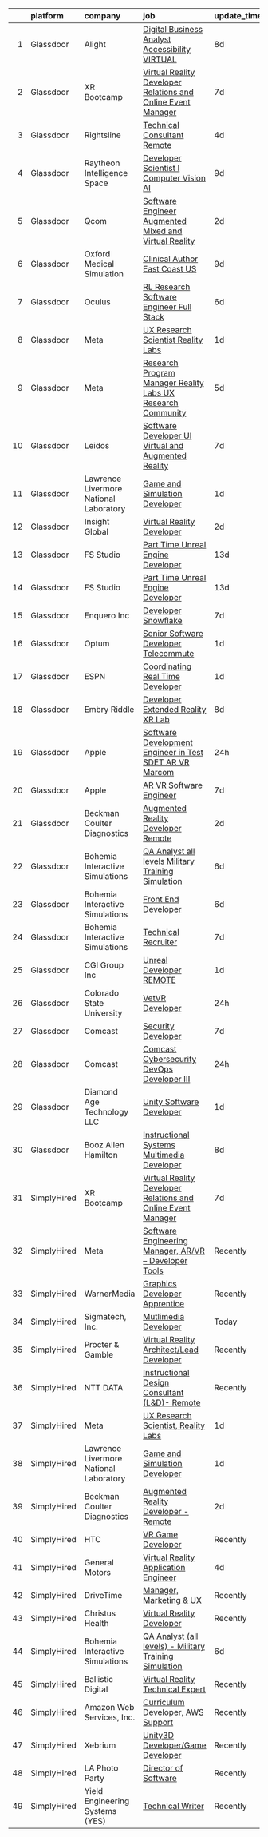 

|    | platform    | company                                | job                                                                                                                                                                                                                                                                                                                                                                                                                                                                                                                                                                                                                                                                                                                                                                                                                                                                                                                                                                                                                                                                                                                                                                                                                                                                                                                                                                                                                                                                                                                                                                                               | update_time   | location             |
|---:|:------------|:---------------------------------------|:--------------------------------------------------------------------------------------------------------------------------------------------------------------------------------------------------------------------------------------------------------------------------------------------------------------------------------------------------------------------------------------------------------------------------------------------------------------------------------------------------------------------------------------------------------------------------------------------------------------------------------------------------------------------------------------------------------------------------------------------------------------------------------------------------------------------------------------------------------------------------------------------------------------------------------------------------------------------------------------------------------------------------------------------------------------------------------------------------------------------------------------------------------------------------------------------------------------------------------------------------------------------------------------------------------------------------------------------------------------------------------------------------------------------------------------------------------------------------------------------------------------------------------------------------------------------------------------------------|:--------------|:---------------------|
|  1 | Glassdoor   | Alight                                 | [Digital Business Analyst   Accessibility   VIRTUAL ](https://www.glassdoor.com/partner/jobListing.htm?pos=127&ao=1136043&s=58&guid=00000182d3d01a5092ab7156a2102aa0&src=GD_JOB_AD&t=SR&vt=w&cs=1_e34874c9&cb=1661411007499&jobListingId=1008074929776&jrtk=3-0-1gb9t06jqk6d2801-1gb9t06kkih79800-4b10c927fff60ba8-)                                                                                                                                                                                                                                                                                                                                                                                                                                                                                                                                                                                                                                                                                                                                                                                                                                                                                                                                                                                                                                                                                                                                                                                                                                                                              | 8d            | Chicago, IL          |
|  2 | Glassdoor   | XR Bootcamp                            | [Virtual Reality Developer Relations and Online Event Manager](https://www.glassdoor.com/partner/jobListing.htm?pos=117&ao=1136043&s=58&guid=00000182d3d01a5092ab7156a2102aa0&src=GD_JOB_AD&t=SR&vt=w&ea=1&cs=1_ff93fb5d&cb=1661411007496&jobListingId=1008076540658&jrtk=3-0-1gb9t06jqk6d2801-1gb9t06kkih79800-40360dfe05569299-)                                                                                                                                                                                                                                                                                                                                                                                                                                                                                                                                                                                                                                                                                                                                                                                                                                                                                                                                                                                                                                                                                                                                                                                                                                                                | 7d            | Remote               |
|  3 | Glassdoor   | Rightsline                             | [Technical Consultant   Remote](https://www.glassdoor.com/partner/jobListing.htm?pos=110&ao=1136043&s=58&guid=00000182d3d01a5092ab7156a2102aa0&src=GD_JOB_AD&t=SR&vt=w&ea=1&cs=1_50b0c92e&cb=1661411007495&jobListingId=1008082533576&jrtk=3-0-1gb9t06jqk6d2801-1gb9t06kkih79800-b28c18853c3c68fb-)                                                                                                                                                                                                                                                                                                                                                                                                                                                                                                                                                                                                                                                                                                                                                                                                                                                                                                                                                                                                                                                                                                                                                                                                                                                                                               | 4d            | Los Angeles, CA      |
|  4 | Glassdoor   | Raytheon Intelligence   Space          | [Developer Scientist I   Computer Vision AI](https://www.glassdoor.com/partner/jobListing.htm?pos=129&ao=1136043&s=58&guid=00000182d3d01a5092ab7156a2102aa0&src=GD_JOB_AD&t=SR&vt=w&cs=1_cd3ab483&cb=1661411007499&jobListingId=1008072877099&jrtk=3-0-1gb9t06jqk6d2801-1gb9t06kkih79800-4cc26cd412725a52-)                                                                                                                                                                                                                                                                                                                                                                                                                                                                                                                                                                                                                                                                                                                                                                                                                                                                                                                                                                                                                                                                                                                                                                                                                                                                                       | 9d            | Cambridge, MA        |
|  5 | Glassdoor   | Qcom                                   | [Software Engineer   Augmented  Mixed and Virtual Reality](https://www.glassdoor.com/partner/jobListing.htm?pos=113&ao=1136043&s=58&guid=00000182d3d01a5092ab7156a2102aa0&src=GD_JOB_AD&t=SR&vt=w&cs=1_1b5a60b5&cb=1661411007495&jobListingId=1008086104832&jrtk=3-0-1gb9t06jqk6d2801-1gb9t06kkih79800-f92fa02f8e93d358-)                                                                                                                                                                                                                                                                                                                                                                                                                                                                                                                                                                                                                                                                                                                                                                                                                                                                                                                                                                                                                                                                                                                                                                                                                                                                         | 2d            | San Diego, CA        |
|  6 | Glassdoor   | Oxford Medical Simulation              | [Clinical Author  East Coast US](https://www.glassdoor.com/partner/jobListing.htm?pos=121&ao=1136043&s=58&guid=00000182d3d01a5092ab7156a2102aa0&src=GD_JOB_AD&t=SR&vt=w&cs=1_bd19625a&cb=1661411007496&jobListingId=1008071896215&jrtk=3-0-1gb9t06jqk6d2801-1gb9t06kkih79800-aefe6404ee752590-)                                                                                                                                                                                                                                                                                                                                                                                                                                                                                                                                                                                                                                                                                                                                                                                                                                                                                                                                                                                                                                                                                                                                                                                                                                                                                                   | 9d            | Boston, MA           |
|  7 | Glassdoor   | Oculus                                 | [RL Research Software Engineer   Full Stack](https://www.glassdoor.com/partner/jobListing.htm?pos=107&ao=1110586&s=58&guid=00000182d3d01a5092ab7156a2102aa0&src=GD_JOB_AD&t=SR&vt=w&cs=1_65503143&cb=1661411007495&jobListingId=1008078786577&cpc=2CAED5C921A5F994&jrtk=3-0-1gb9t06jqk6d2801-1gb9t06kkih79800-39bd0de3be1eda5c--6NYlbfkN0DYl4UJW4r1Vl7FEn6T9F-rD9lpC-0oMJVSiWjK_MGUd8e8cHXcpv6KPyjLHZEfqkVCSz7qx1TovhZCRjwQJx2RXIYbc6JW2AVnDCSsFmoLK9g7FJ4M3a7Zue-wdr_ufKm6lOamsim_oGI6m-ChnWmnkgJV8iiImW-b-0qYy657sPkmBDPowJUpkRtcewgwgosf0Obz9mvvj_Iy2VTTvTHB7pDI0UaX_RXgCkIKK8mKYMdCZk6f_wdGg_orwLY95wlVcmkBEEx7AVUgCSxvpeLt30GtOXrzRIJvHdt8_Wt_sFaK0u62ZJ9YEcv5QZFTMbhAGlEwRmN6INnfdiMMNoxidW0EguYqMqV_dZHhmwInVwgbAphvDi_yx1lnagSd-Ek8sB2od2R9xOUB6Q7fm2yDdfTxYJ8YkRPMk88894zRc4jjX0zjGXZrVDR3NhLmWyqcMXfPNd6jUzllEv5Zo1_yk_bu-tx6Nhveks-P2e399JJXDeOdhaWzzpf6JqpkjOJNiVynug9A8fmf9dkCqdKwLj5GTxsloLn0w7BZVfqLQUvqU3bU8yY9kQAtZNmzGsv9N_q-TD7ssYfjaZidSQUXKJ7SYUtQo88R0-Vma05lipbClTwjWq0Or3i4nSlBVG4VTFjyBCL-0mn9yHSpVXWWzFPJiRt6NMIQOVQLxV_q3GWRKXh9ppdPgbmPn5ocNjuPnOSbGD-_mHKal8_unvzBkL77xK2KtEu-qtPUnDIXw4IUTc7ya7ogJpZt5TfpNsjjkrbjKx6YE5-FSVm2FklN4VnBnw35ie99XykgWWDN-FG77k1n3L2et0JFjBzbqfvDhzY_jbEJTCyw0fkTyinAwlKQyaiDl4F_4oxhasP0axczR6KYflNOt5-SvAVfIv2ZDuVKcPUlXCTlrl3bYUJ6eXlkIWn77g1yjBKpTbSJiUDd2MSp9o77Z8J0DKrKX4OE5Zr1OALwk3VJKfkeFrmoNUAKd0QnJtIftfe_0UxgEjsyrsFZnryWtpJt82PHS53zMUzAUmCMjBnaawBTxNLALa_Eb6ynZL3NEhl9jWO4RA2QKG0BBa9yljhTaGTEYfc%3D)                                                                                                                    | 6d            | Seattle, WA          |
|  8 | Glassdoor   | Meta                                   | [UX Research Scientist  Reality Labs](https://www.glassdoor.com/partner/jobListing.htm?pos=102&ao=1110586&s=58&guid=00000182d3d01a5092ab7156a2102aa0&src=GD_JOB_AD&t=SR&vt=w&cs=1_3dff54cd&cb=1661411007494&jobListingId=1008089729898&cpc=82B3195DA92CAF92&jrtk=3-0-1gb9t06jqk6d2801-1gb9t06kkih79800-e6ff297dde4b830f--6NYlbfkN0DYl4UJW4r1Vl7FEn6T9F-rD9lpC-0oMJVSiWjK_MGUd8e8cHXcpv6KPyjLHZEfqkV4p65aMquXS419n9PMwHvSklwIhm8vtpIaPWPdmFRsiWk3Yf1o4wuUvNnbfv8i78ltjql3m-Cd79xa4dcW_e5wrtt8aegr5H9yYu95WdwclICKjeT-YxlIaDO7KV_Eca3bWwyaVJuOsgZhOuROGQKuc6qj9GMii-jJUZhr8GmalzsYIDYRbUKlJdLIhROr3uPIbOueXOCq2IJc5dUaD6fL0PK-aESRUA6R3MxC3MsO57mftc3AMR-dFynu1NYCt7qJQfYj98WjGYJHJeQ9IJKkioIaFrqJNQDYBqb6QyEGtK_gwLhg0EPVkDMxu9sF7mOE1VBlEC7ylhhwb01RnWZmTHoQf0XudvWx0blNnDSaoQzIJzxsi8FU1SBJO_8ADU3IMzEyssCO7umulHLdYIS9w8gRizZdW0xll0AQYRlt8GDJV77dP0ObLrCYoGS69kDBz542VRr_f1qe55B_GEGaGhbpcG322jfmDWtIYESLSO1IAkX4e6FpcHVAdXRrC23ykYJhHMEP6T9Pmb1xh6qwFt76OtZWPH4nDkJ6vigm6tXiN5dWkWctjX-qG5FkFaTJgXykZrM31u7_zNJpMx4t2oh8cR4Os4GsFfDUv2SiibVkuxnYEztuGXvv3DHBJ4JKYflVlmld1jU19UAGLT-heOSj9MDKBQxFjrGLTCo3tC8pGwLZrWruIHQnRV3fB3tUB1d3G8fpQxJJZbXwMpvj8PZ2oOXNbArDu8fixicYiJ57n0UPPxf8u8iJhOjSuI4Oe0Fz1qPpyGgkJ1cqLHpKPTgC2QZFYNAJbPT2kJG2aBHa9JkmbKXvrP_36lXM0n8sMgRdbt1CCN4oBBMmFWmqBi2l8s9MGpTw2S1D974viVBcCCeMKjxdHveR3R0LcgzZ3hD5VM1N_cbA5sAn1Y8JFR24ktdLB60dEFHyVsVHrI0H2bzwZhRMmCe593tcB8Iycgu8ZlUL79IUYYrfKqYAgcCwdSsbQF7qT-BAbG5D-YoXhdHQD1ZddbsWuLJ7BD4%3D)                                                                                                                           | 1d            | Remote               |
|  9 | Glassdoor   | Meta                                   | [Research Program Manager   Reality Labs UX Research Community](https://www.glassdoor.com/partner/jobListing.htm?pos=119&ao=1136043&s=58&guid=00000182d3d01a5092ab7156a2102aa0&src=GD_JOB_AD&t=SR&vt=w&cs=1_f07846cf&cb=1661411007496&jobListingId=1008082143178&jrtk=3-0-1gb9t06jqk6d2801-1gb9t06kkih79800-5b6d3bbf825d2eb6-)                                                                                                                                                                                                                                                                                                                                                                                                                                                                                                                                                                                                                                                                                                                                                                                                                                                                                                                                                                                                                                                                                                                                                                                                                                                                    | 5d            | Remote               |
| 10 | Glassdoor   | Leidos                                 | [Software Developer   UI  Virtual and Augmented Reality](https://www.glassdoor.com/partner/jobListing.htm?pos=101&ao=1110586&s=58&guid=00000182d3d01a5092ab7156a2102aa0&src=GD_JOB_AD&t=SR&vt=w&cs=1_91dd84ef&cb=1661411007494&jobListingId=1008077271826&cpc=A0637F14311B9419&jrtk=3-0-1gb9t06jqk6d2801-1gb9t06kkih79800-00cd903cd62788fc--6NYlbfkN0CZUO70VSdYKA8PR3jfrSh5ljhqJhfDt0PzQCMubt8cRihWbmqO_-Ccw6DGinMZCyJzkaFxd7N7OqMyGmEHSKB1kslckWKLwPCBcZhEd3jGlq5d3SmluoLsMVZyld88sLpr1kDfBznTNAO-J-XdWqpErp3ozdklj28lvMojXzqmCwXoNX5OhsgDItZ_R2zlLTuqcE2krlRFG10HyO_cdH9tMyBK-Hzg2yK6eaQn0ZikgHk8CmZfkpcrfw6xKivVC_vg2XOe8Emj6taLhDOVPozgIL72oDely5IdIeTc3mR_kJ6eU_Y1mn7Pn4JwwmnodrC5TJLL1NoCjD4PEqXwS3olOtT8Gy6gm5-AV7viH1bRzQFy7RD-2irlfJk3VUZu1FvzPri6nyEtKSOxwkwQ0UWZsraGCPvj0KDd5vsaSceouoEnBHkuzbhKPD9V82o8ZhPWSI9Byv5fB5QvyKI36n7fPVj-8d1JpzNy-_7LNJjQlAVgf_uggPWrdCAji-U1oLLzfz-4IfPaMFzyLyAUgegqnHNAi314QuWt68QO2lHydFJEkvKqi_4BFQfaRrwjW94MnwD35Oj_VnM15dVn5pWZ7qSMa61bcQKpfBtkA4DTDSFvFKzz181y)                                                                                                                                                                                                                                                                                                                                                                                                                                                                                                                                                                                      | 7d            | Bethesda, MD         |
| 11 | Glassdoor   | Lawrence Livermore National Laboratory | [Game and Simulation Developer](https://www.glassdoor.com/partner/jobListing.htm?pos=109&ao=1136043&s=58&guid=00000182d3d01a5092ab7156a2102aa0&src=GD_JOB_AD&t=SR&vt=w&cs=1_dfd94f49&cb=1661411007495&jobListingId=1008088757869&jrtk=3-0-1gb9t06jqk6d2801-1gb9t06kkih79800-69fb73c5ec4fe4f1-)                                                                                                                                                                                                                                                                                                                                                                                                                                                                                                                                                                                                                                                                                                                                                                                                                                                                                                                                                                                                                                                                                                                                                                                                                                                                                                    | 1d            | Livermore, CA        |
| 12 | Glassdoor   | Insight Global                         | [Virtual Reality Developer](https://www.glassdoor.com/partner/jobListing.htm?pos=106&ao=1110586&s=58&guid=00000182d3d01a5092ab7156a2102aa0&src=GD_JOB_AD&t=SR&vt=w&cs=1_a154f816&cb=1661411007494&jobListingId=1008085662947&cpc=8795CF9063CD573D&jrtk=3-0-1gb9t06jqk6d2801-1gb9t06kkih79800-b672cc579aff1b8d--6NYlbfkN0BKkHZu3wF05EeDimN_p6sYpKCMArvwa95YdH7UpkaBCqc7l59ErwqcBcgQZCUm6hiub7w6EmOXB-hQkhu-NibfSlYijYzqdr_-WfKWwDf_TFfBiOPuFPOArXv1yGSigxW99jrJb4JMafaM_bqxQGT7da7A3H3ATa-neHYcocURJjS4XPesojDPlYWe95_6Y3Y39YLg468rYfad1Dd3jXdccuQUo6VeO5EAgNCjHzm9wrJ0doRiXLv5wfaTU0Abce8ccGtDa-qYLqRjP83e9Qy3U7XE-ggc8yBxZcLD2jnQKRCJHw5H4PaczGV1249IdubtBCkqHVydZEqBRAtKUswSiHDr1-XLVnhRB6PrNIHEGZVZV9XOrbByDoEvC13s88u6ktHJjnHxrN5zcbV9FueAVQhyq_9H-k2-a_Am2TvC2iQg4gP8aypqv4RjxgM19tIx0sRMRQw-CxB7mzC6ENXEZYp8tcBa6A2xIiiiRKFPyw%3D%3D)                                                                                                                                                                                                                                                                                                                                                                                                                                                                                                                                                                                                                                                                                                                                                       | 2d            | Reston, VA           |
| 13 | Glassdoor   | FS Studio                              | [Part Time Unreal Engine Developer](https://www.glassdoor.com/partner/jobListing.htm?pos=120&ao=1136043&s=58&guid=00000182d3d01a5092ab7156a2102aa0&src=GD_JOB_AD&t=SR&vt=w&ea=1&cs=1_6027c722&cb=1661411007496&jobListingId=1008067041743&jrtk=3-0-1gb9t06jqk6d2801-1gb9t06kkih79800-6bf5bcf63a3e2505-)                                                                                                                                                                                                                                                                                                                                                                                                                                                                                                                                                                                                                                                                                                                                                                                                                                                                                                                                                                                                                                                                                                                                                                                                                                                                                           | 13d           | Remote               |
| 14 | Glassdoor   | FS Studio                              | [Part Time Unreal Engine Developer](https://www.glassdoor.com/partner/jobListing.htm?pos=118&ao=1136043&s=58&guid=00000182d3d01a5092ab7156a2102aa0&src=GD_JOB_AD&t=SR&vt=w&cs=1_551075ad&cb=1661411007496&jobListingId=1008067102163&jrtk=3-0-1gb9t06jqk6d2801-1gb9t06kkih79800-a990c51b6cabe093-)                                                                                                                                                                                                                                                                                                                                                                                                                                                                                                                                                                                                                                                                                                                                                                                                                                                                                                                                                                                                                                                                                                                                                                                                                                                                                                | 13d           | Remote               |
| 15 | Glassdoor   | Enquero Inc                            | [Developer   Snowflake](https://www.glassdoor.com/partner/jobListing.htm?pos=123&ao=1136043&s=58&guid=00000182d3d01a5092ab7156a2102aa0&src=GD_JOB_AD&t=SR&vt=w&cs=1_c099dfc1&cb=1661411007496&jobListingId=1008075563857&jrtk=3-0-1gb9t06jqk6d2801-1gb9t06kkih79800-77a577ee7a62de20-)                                                                                                                                                                                                                                                                                                                                                                                                                                                                                                                                                                                                                                                                                                                                                                                                                                                                                                                                                                                                                                                                                                                                                                                                                                                                                                            | 7d            | Milpitas, CA         |
| 16 | Glassdoor   | Optum                                  | [Senior Software Developer   Telecommute](https://www.glassdoor.com/partner/jobListing.htm?pos=122&ao=1136043&s=58&guid=00000182d3d01a5092ab7156a2102aa0&src=GD_JOB_AD&t=SR&vt=w&cs=1_35c0b848&cb=1661411007496&jobListingId=1008088726558&jrtk=3-0-1gb9t06jqk6d2801-1gb9t06kkih79800-766c266b2dee9ff6-)                                                                                                                                                                                                                                                                                                                                                                                                                                                                                                                                                                                                                                                                                                                                                                                                                                                                                                                                                                                                                                                                                                                                                                                                                                                                                          | 1d            | Plymouth, MN         |
| 17 | Glassdoor   | ESPN                                   | [Coordinating Real Time Developer](https://www.glassdoor.com/partner/jobListing.htm?pos=104&ao=1110586&s=58&guid=00000182d3d01a5092ab7156a2102aa0&src=GD_JOB_AD&t=SR&vt=w&cs=1_a0987b12&cb=1661411007494&jobListingId=1008089489241&cpc=1CBFC3E34E2A31FF&jrtk=3-0-1gb9t06jqk6d2801-1gb9t06kkih79800-5c54754d8da438e9--6NYlbfkN0DAFTyt7pbDCC2JPO79CSdi1dIb81yjczP5qsKcZIxgiYm3-7g-689Ur9xqU8QiYHWnGKgaL_msFa3slyzkSqcMycdSSo9lm8S_L0psGIX9GBLXrTcV4GqnYa9fqHrFN-0MNCW4FYWuBP1F382ZqcZUskYPQIjF2HgfH76QbOPx0BybbUwKYTWar8O8PzKJ2FRaonejcKT-ExXOzBFaLkul0ha2TiUdOLLlis2-fJA_FsMD_CyOWWpT2wLfkS0Dk1WLCxU6ST2fn9R0cEfrKamSFfK3ezOf3I3sMlUkEVY-H23_PpYhYUWBprWqaq6Skufp_U_tUyZN2jFjCyTtAF0lcfqV0m1t8RIE74PuS-saPivybM7URn3Wy91A3WIxeCerceqBvMbvm9DSmPHV0u5H4bG405N0WY9mVvnllhzFoBZbt433JNBE0CMfq2NiNKI%3D)                                                                                                                                                                                                                                                                                                                                                                                                                                                                                                                                                                                                                                                                                                                                                                                              | 1d            | Bristol, CT          |
| 18 | Glassdoor   | Embry Riddle                           | [Developer  Extended Reality  XR  Lab](https://www.glassdoor.com/partner/jobListing.htm?pos=130&ao=1136043&s=58&guid=00000182d3d01a5092ab7156a2102aa0&src=GD_JOB_AD&t=SR&vt=w&cs=1_833deae7&cb=1661411007499&jobListingId=1008073514713&jrtk=3-0-1gb9t06jqk6d2801-1gb9t06kkih79800-defe878c6fdafb5b-)                                                                                                                                                                                                                                                                                                                                                                                                                                                                                                                                                                                                                                                                                                                                                                                                                                                                                                                                                                                                                                                                                                                                                                                                                                                                                             | 8d            | Daytona Beach, FL    |
| 19 | Glassdoor   | Apple                                  | [Software Development Engineer in Test  SDET    AR VR  Marcom](https://www.glassdoor.com/partner/jobListing.htm?pos=115&ao=1136043&s=58&guid=00000182d3d01a5092ab7156a2102aa0&src=GD_JOB_AD&t=SR&vt=w&cs=1_94148173&cb=1661411007495&jobListingId=1008092643659&jrtk=3-0-1gb9t06jqk6d2801-1gb9t06kkih79800-4b931be398760f92-)                                                                                                                                                                                                                                                                                                                                                                                                                                                                                                                                                                                                                                                                                                                                                                                                                                                                                                                                                                                                                                                                                                                                                                                                                                                                     | 24h           | Cupertino, CA        |
| 20 | Glassdoor   | Apple                                  | [AR VR Software Engineer](https://www.glassdoor.com/partner/jobListing.htm?pos=128&ao=1136043&s=58&guid=00000182d3d01a5092ab7156a2102aa0&src=GD_JOB_AD&t=SR&vt=w&cs=1_7a831d54&cb=1661411007499&jobListingId=1008077637774&jrtk=3-0-1gb9t06jqk6d2801-1gb9t06kkih79800-95bcb6812bdbb9c1-)                                                                                                                                                                                                                                                                                                                                                                                                                                                                                                                                                                                                                                                                                                                                                                                                                                                                                                                                                                                                                                                                                                                                                                                                                                                                                                          | 7d            | Cupertino, CA        |
| 21 | Glassdoor   | Beckman Coulter Diagnostics            | [Augmented Reality Developer   Remote](https://www.glassdoor.com/partner/jobListing.htm?pos=114&ao=1136043&s=58&guid=00000182d3d01a5092ab7156a2102aa0&src=GD_JOB_AD&t=SR&vt=w&cs=1_2622a55d&cb=1661411007495&jobListingId=1008087472210&jrtk=3-0-1gb9t06jqk6d2801-1gb9t06kkih79800-8eaeb65448d4c5a8-)                                                                                                                                                                                                                                                                                                                                                                                                                                                                                                                                                                                                                                                                                                                                                                                                                                                                                                                                                                                                                                                                                                                                                                                                                                                                                             | 2d            | New York, NY         |
| 22 | Glassdoor   | Bohemia Interactive Simulations        | [QA Analyst  all levels    Military Training Simulation](https://www.glassdoor.com/partner/jobListing.htm?pos=108&ao=1136043&s=58&guid=00000182d3d01a5092ab7156a2102aa0&src=GD_JOB_AD&t=SR&vt=w&ea=1&cs=1_af785b41&cb=1661411007495&jobListingId=1008079811378&jrtk=3-0-1gb9t06jqk6d2801-1gb9t06kkih79800-470b1a2d411ad420-)                                                                                                                                                                                                                                                                                                                                                                                                                                                                                                                                                                                                                                                                                                                                                                                                                                                                                                                                                                                                                                                                                                                                                                                                                                                                      | 6d            | Orlando, FL          |
| 23 | Glassdoor   | Bohemia Interactive Simulations        | [Front End Developer](https://www.glassdoor.com/partner/jobListing.htm?pos=116&ao=1136043&s=58&guid=00000182d3d01a5092ab7156a2102aa0&src=GD_JOB_AD&t=SR&vt=w&ea=1&cs=1_dd0b9ddb&cb=1661411007496&jobListingId=1008079811370&jrtk=3-0-1gb9t06jqk6d2801-1gb9t06kkih79800-53a20cdc08c35093-)                                                                                                                                                                                                                                                                                                                                                                                                                                                                                                                                                                                                                                                                                                                                                                                                                                                                                                                                                                                                                                                                                                                                                                                                                                                                                                         | 6d            | Pittsburgh, PA       |
| 24 | Glassdoor   | Bohemia Interactive Simulations        | [Technical Recruiter](https://www.glassdoor.com/partner/jobListing.htm?pos=126&ao=1136043&s=58&guid=00000182d3d01a5092ab7156a2102aa0&src=GD_JOB_AD&t=SR&vt=w&ea=1&cs=1_1de508d3&cb=1661411007499&jobListingId=1008077326209&jrtk=3-0-1gb9t06jqk6d2801-1gb9t06kkih79800-e15bba22fc9b9c0b-)                                                                                                                                                                                                                                                                                                                                                                                                                                                                                                                                                                                                                                                                                                                                                                                                                                                                                                                                                                                                                                                                                                                                                                                                                                                                                                         | 7d            | Orlando, FL          |
| 25 | Glassdoor   | CGI Group  Inc                         | [Unreal Developer   REMOTE](https://www.glassdoor.com/partner/jobListing.htm?pos=112&ao=1136043&s=58&guid=00000182d3d01a5092ab7156a2102aa0&src=GD_JOB_AD&t=SR&vt=w&cs=1_af8c0b2e&cb=1661411007495&jobListingId=1008089023644&jrtk=3-0-1gb9t06jqk6d2801-1gb9t06kkih79800-c62d3bc299cab41a-)                                                                                                                                                                                                                                                                                                                                                                                                                                                                                                                                                                                                                                                                                                                                                                                                                                                                                                                                                                                                                                                                                                                                                                                                                                                                                                        | 1d            | Jacksonville, FL     |
| 26 | Glassdoor   | Colorado State University              | [VetVR Developer](https://www.glassdoor.com/partner/jobListing.htm?pos=124&ao=1136043&s=58&guid=00000182d3d01a5092ab7156a2102aa0&src=GD_JOB_AD&t=SR&vt=w&cs=1_be8c7036&cb=1661411007496&jobListingId=1008092132078&jrtk=3-0-1gb9t06jqk6d2801-1gb9t06kkih79800-cd0b3650e3a4daf5-)                                                                                                                                                                                                                                                                                                                                                                                                                                                                                                                                                                                                                                                                                                                                                                                                                                                                                                                                                                                                                                                                                                                                                                                                                                                                                                                  | 24h           | Fort Collins, CO     |
| 27 | Glassdoor   | Comcast                                | [Security Developer](https://www.glassdoor.com/partner/jobListing.htm?pos=103&ao=1110586&s=58&guid=00000182d3d01a5092ab7156a2102aa0&src=GD_JOB_AD&t=SR&vt=w&cs=1_da75f79c&cb=1661411007494&jobListingId=1008075927893&cpc=618B7C2C2BCBC227&jrtk=3-0-1gb9t06jqk6d2801-1gb9t06kkih79800-1e5f0d828400ade7--6NYlbfkN0Cj-KmZPsf9w80C8b1WzNVrlanjD2SXJjxuCbUWHsXPZlTAgGmdtIUzoKTi6fK6Wvbb2FsyFMRsMrsLUmWcK-zjr0-HpnIvC6YjRCnq78k7G2Ra1KDhfUScDcwxAI1dmViyy_BG-7AFwCppe0Y2fVZIG1fzXihl0v0xE9NzuXxb_E-gdNhvier3cNWWyyfx6bdNtRCgOMEf2coHdigAZHpiZcRDPNLY45fE1H0CY6mnJFt_TI6L7JwmfyuNGVWC0YfCsnnxDva8NL8Hso27j348oPbxbOuKOtXaXDQNyRq2YaYv-I9r7fZGYu9_oouk3V2yVuHhmh3avApXwLmFg0MbFJkiqoVxzipNGMB7wlmgL3XTk50pkphPElu70bB9MFZl8Q3LzXl78M0o2xK6NF6pUEwXJIL3gM-RiIkUAqfdovGWZ9te92UCqhbD7psHm_NQgQkW9WqplEUV9qmIKHnU4twy7R5jSy7K59dgwEUqQWbYs1j7Qh2ISar9bYrAQwNTSwTTXBCtVi37gfTibxcteKtwN2AY8hTZHKJ6e_kMeh-LQhKNws8bIyjTGSupmsp6FWZGX639IjkJ-H21kYFWS62JjS2wpOwayGCrcTD2Q5MC7uC2RTtvJ2-1soVnpcyemWyihAtF4VHY3upXt_jTlWU_nKbTTIvlfJRLJDhs3iHnZ7f6nllTHExFAtacdXNbZc8IK0eTuB_a-si-4Kx7SwHPdtaNrbLkIrLalouhkDiDgALeiPg3z9DGyof7T6iwoA2DuR_RNR6505OeyA_XYcfm7atGDSD256ii4ga8GiirHsBE60JZ_s1vNY8-czKylfK3oWcKyXT_5p2QR8KwRUtcyap84xG70bNuS9jAteC9-T84N1c4BMSlQ-f_1wYfaq_67h5CBWW36wgdlhcWY7n6GOu1hQxe77POZ5wOMPxwewHFuxp8Q4Ev4lyUYNedlnzlrsooklZOewnTEl8uOGCxemcwgftxOZOqo0st8-VqGGdTHzP-FnT3LSdnCDMuVA5lsTk6GA2YaMfKFbTAMjyUjNS8Zvp1GQu2MfzEMdGudES8WXpL2NrYzDYHfqw1ZRJbIe1p2i6CDgtRbQrhI6-e1uVVZIM4EmMRtgNGHptytoacbSrB)                                                                                          | 7d            | Philadelphia, PA     |
| 28 | Glassdoor   | Comcast                                | [Comcast Cybersecurity  DevOps Developer III](https://www.glassdoor.com/partner/jobListing.htm?pos=105&ao=1110586&s=58&guid=00000182d3d01a5092ab7156a2102aa0&src=GD_JOB_AD&t=SR&vt=w&cs=1_806e770d&cb=1661411007494&jobListingId=1008092196169&cpc=9FFE37255B2C047E&jrtk=3-0-1gb9t06jqk6d2801-1gb9t06kkih79800-68a340eb693f671c--6NYlbfkN0Cj-KmZPsf9w80C8b1WzNVrlanjD2SXJjxuCbUWHsXPZlTAgGmdtIUzoKTi6fK6WvYvm68D65kXLrDJcbBasVEX2AlsBFBqs8E1LW7ygRTkQukw1SGYINmxljXpIVeeZIIx8q7H3bXGDFu_sLhymnlQDCEETezooFGmihuueoMxZ9g0A6zX_EdQ3Gh129JYZYlIeJCMTKn6WVCQeQmPzhslv16hNyJ6gi_EptIORKC2d5VMYafSyZgP7XdsMN56rQfXf7aeAB8Q95Gz-WfW2JFu47z-zmVyURP1JZ1efa29hc0wDlXr0usWyegbkS_yOPOMfdHCTtCrJg5duMYufDx0_43r5ClTwf92i9r_OKMN0ahmZ6gyUpfWG3kjoxNkGB-E9EXZI1hB-RkHH01UIHwm4sgu4h2TqiAItLPPqnOVIJxfGadZqQUFkfom_UZ9VwiPVHHw3UwkImY_mqOrMCv-HeMxh-urqh7rYZCBY2ZuiX5hTpTvsu1zrCvD_63-AmFUAPqcCn10qR6hDvVtUn0R79U8ImlVIMQXDWyIH_985q2pJhunHaLQ1PdLcPgpV9TEiGm7p5Ws4yICNlYIW03AiRSRhqXt50De2WyoqRNdvLBOXlNeDZuPtxyN5_-1e-B0n9FXsYBiLobWarTnAEvI5kut7VCjdIH3n5QatxFez0LOlF0uUZ7-nqny-afwAI_dBVlsfFOmIDhR8GyFgZvlPGCikCddO042RCoaqOAgh_U_inWpR_96wmbGJGYKjMASE-k0w6q92eeYzAQhNYjx5_geAnNmTL06FIB9azs3BvwQ3aClXHgHzDRa0UVGWgTzkjAqiDMuFLLbKWLanfFfLtxSX6Krv6okrp5V4Ciaf0nKoaDLnrixgKXkP4JqZvVah7gDhR1agZ0Tp01x0vuVCowt5cuRJF9y5hZCakXw6tjPIyu3Oku7YnukZBMf-u1cwbnExUpaIDhD2ri09zmgX-9vrdkVSlpIqpHAitAdjtg4OB8QZ9thdEjvmcDUmH_2iwyfywslZ9Ksf5tcZyi1KSQvitmG2HtyO41f4YgHKshiwcXLIJJ_osmi88MU6JWc9_P7e-hn6bmZTQwmd1PQUMDNeo_ROE5JnUxtjrNR1rO4_PNBLzAOEd-ib7LqGjMk6L1OXpW7GQ1SOajxGy_9KTtmWoSO32uT2K_ZZN4MgVJaLljh_Gp_) | 24h           | Philadelphia, PA     |
| 29 | Glassdoor   | Diamond Age Technology  LLC            | [Unity Software Developer](https://www.glassdoor.com/partner/jobListing.htm?pos=111&ao=1136043&s=58&guid=00000182d3d01a5092ab7156a2102aa0&src=GD_JOB_AD&t=SR&vt=w&ea=1&cs=1_3f5b3a6f&cb=1661411007495&jobListingId=1008088453056&jrtk=3-0-1gb9t06jqk6d2801-1gb9t06kkih79800-b8a552a2794f6c6c-)                                                                                                                                                                                                                                                                                                                                                                                                                                                                                                                                                                                                                                                                                                                                                                                                                                                                                                                                                                                                                                                                                                                                                                                                                                                                                                    | 1d            | Remote               |
| 30 | Glassdoor   | Booz Allen Hamilton                    | [Instructional Systems Multimedia Developer](https://www.glassdoor.com/partner/jobListing.htm?pos=125&ao=1136043&s=58&guid=00000182d3d01a5092ab7156a2102aa0&src=GD_JOB_AD&t=SR&vt=w&cs=1_212d733d&cb=1661411007498&jobListingId=1008075031479&jrtk=3-0-1gb9t06jqk6d2801-1gb9t06kkih79800-67f665760bacb375-)                                                                                                                                                                                                                                                                                                                                                                                                                                                                                                                                                                                                                                                                                                                                                                                                                                                                                                                                                                                                                                                                                                                                                                                                                                                                                       | 8d            | Quantico, VA         |
| 31 | SimplyHired | XR Bootcamp                            | [Virtual Reality Developer Relations and Online Event Manager](https://www.simplyhired.com/job/mCET7HO2lCRjR3lyagUhfHAm_YLwOyEynvKiC74KvveoAO47oHkLeQ?q=virtual+reality+developer)                                                                                                                                                                                                                                                                                                                                                                                                                                                                                                                                                                                                                                                                                                                                                                                                                                                                                                                                                                                                                                                                                                                                                                                                                                                                                                                                                                                                                | 7d            | Remote               |
| 32 | SimplyHired | Meta                                   | [Software Engineering Manager, AR/VR – Developer Tools](https://www.simplyhired.com/job/f6rYSvcGERA1jAg8HD26-X90hYfh6pBvMTCIcbrh05ClaC4DhtJ6VA?q=virtual+reality+developer)                                                                                                                                                                                                                                                                                                                                                                                                                                                                                                                                                                                                                                                                                                                                                                                                                                                                                                                                                                                                                                                                                                                                                                                                                                                                                                                                                                                                                       | Recently      | Remote               |
| 33 | SimplyHired | WarnerMedia                            | [Graphics Developer Apprentice](https://www.simplyhired.com/job/TIWR2cIJPHyYTLpGtJkGHpgD9pgZuXlGnszqk72nIuXk_6X6yfFdtQ?q=virtual+reality+developer)                                                                                                                                                                                                                                                                                                                                                                                                                                                                                                                                                                                                                                                                                                                                                                                                                                                                                                                                                                                                                                                                                                                                                                                                                                                                                                                                                                                                                                               | Recently      | Atlanta, GA          |
| 34 | SimplyHired | Sigmatech, Inc.                        | [Mutlimedia Developer](https://www.simplyhired.com/job/WH_UH6dCD5kzdnxN2NM_B2Qd4Yya77XnRT_c-L3Ie7Stg-EhWres-Q?q=virtual+reality+developer)                                                                                                                                                                                                                                                                                                                                                                                                                                                                                                                                                                                                                                                                                                                                                                                                                                                                                                                                                                                                                                                                                                                                                                                                                                                                                                                                                                                                                                                        | Today         | Colorado Springs, CO |
| 35 | SimplyHired | Procter & Gamble                       | [Virtual Reality Architect/Lead Developer](https://www.simplyhired.com/job/ozw_teaUirzci8ByWJu9iJSHaYKMrV4oho_I6L3xx-RWfhmJLo4BAw?q=virtual+reality+developer)                                                                                                                                                                                                                                                                                                                                                                                                                                                                                                                                                                                                                                                                                                                                                                                                                                                                                                                                                                                                                                                                                                                                                                                                                                                                                                                                                                                                                                    | Recently      | Cincinnati, OH       |
| 36 | SimplyHired | NTT DATA                               | [Instructional Design Consultant (L&D)- Remote](https://www.simplyhired.com/job/JL5nFmkMn6uc1CyDyRtNN3y5X_GAVTzD1h6-VmpAzgtHGRe2n9bsjg?q=virtual+reality+developer)                                                                                                                                                                                                                                                                                                                                                                                                                                                                                                                                                                                                                                                                                                                                                                                                                                                                                                                                                                                                                                                                                                                                                                                                                                                                                                                                                                                                                               | Recently      | Dallas, TX           |
| 37 | SimplyHired | Meta                                   | [UX Research Scientist, Reality Labs](https://www.simplyhired.com/job/HdbrqTedWcU9RrkjPWszDG-qgXh6HMf1dYbFi_aqVLcrXIXkyTj5OQ?q=virtual+reality+developer)                                                                                                                                                                                                                                                                                                                                                                                                                                                                                                                                                                                                                                                                                                                                                                                                                                                                                                                                                                                                                                                                                                                                                                                                                                                                                                                                                                                                                                         | 1d            | Remote               |
| 38 | SimplyHired | Lawrence Livermore National Laboratory | [Game and Simulation Developer](https://www.simplyhired.com/job/zh4ty15gSUHHoW-pmw-PO_lbCuq-sM37ba1--Ucn72_uGJccthUfmA?q=virtual+reality+developer)                                                                                                                                                                                                                                                                                                                                                                                                                                                                                                                                                                                                                                                                                                                                                                                                                                                                                                                                                                                                                                                                                                                                                                                                                                                                                                                                                                                                                                               | 1d            | Livermore, CA        |
| 39 | SimplyHired | Beckman Coulter Diagnostics            | [Augmented Reality Developer - Remote](https://www.simplyhired.com/job/BENKFUiPiOGd7NnZxCUDDfnfvXKPu5VZW7UgNI7rEFaIlZc_QEGZdA?q=virtual+reality+developer)                                                                                                                                                                                                                                                                                                                                                                                                                                                                                                                                                                                                                                                                                                                                                                                                                                                                                                                                                                                                                                                                                                                                                                                                                                                                                                                                                                                                                                        | 2d            | New York, NY         |
| 40 | SimplyHired | HTC                                    | [VR Game Developer](https://www.simplyhired.com/job/2pf63Ve6Gqz-fUtg9Xn9cnNmf2QO-7qlhrgvte6sKYdT-r1244ZvKA?q=virtual+reality+developer)                                                                                                                                                                                                                                                                                                                                                                                                                                                                                                                                                                                                                                                                                                                                                                                                                                                                                                                                                                                                                                                                                                                                                                                                                                                                                                                                                                                                                                                           | Recently      | United States        |
| 41 | SimplyHired | General Motors                         | [Virtual Reality Application Engineer](https://www.simplyhired.com/job/YBkBsFjeUEQw70oeKCblo8TF7W8COQXNcd2gPP_IOBxdnfPWipWvSw?q=virtual+reality+developer)                                                                                                                                                                                                                                                                                                                                                                                                                                                                                                                                                                                                                                                                                                                                                                                                                                                                                                                                                                                                                                                                                                                                                                                                                                                                                                                                                                                                                                        | 4d            | United States        |
| 42 | SimplyHired | DriveTime                              | [Manager, Marketing & UX](https://www.simplyhired.com/job/pXg3PgwdvJcCJFmSK6Vau6lG4TlpqRZwHAUP3au39ZyEkK53StJjog?q=virtual+reality+developer)                                                                                                                                                                                                                                                                                                                                                                                                                                                                                                                                                                                                                                                                                                                                                                                                                                                                                                                                                                                                                                                                                                                                                                                                                                                                                                                                                                                                                                                     | Recently      | Tempe, AZ            |
| 43 | SimplyHired | Christus Health                        | [Virtual Reality Developer](https://www.simplyhired.com/job/3nyxlvpfDtS3dl_QHDeZcdAQezzoBUYdCV54iNzUzqqt_z2IF5ozbw?q=virtual+reality+developer)                                                                                                                                                                                                                                                                                                                                                                                                                                                                                                                                                                                                                                                                                                                                                                                                                                                                                                                                                                                                                                                                                                                                                                                                                                                                                                                                                                                                                                                   | Recently      | Irving, TX           |
| 44 | SimplyHired | Bohemia Interactive Simulations        | [QA Analyst (all levels) - Military Training Simulation](https://www.simplyhired.com/job/TsNI_z1XveSWiEJzqAsKx3HWVRSgQ0ksgSyaPLSbxYDhIXSNW6-rcg?q=virtual+reality+developer)                                                                                                                                                                                                                                                                                                                                                                                                                                                                                                                                                                                                                                                                                                                                                                                                                                                                                                                                                                                                                                                                                                                                                                                                                                                                                                                                                                                                                      | 6d            | Orlando, FL          |
| 45 | SimplyHired | Ballistic Digital                      | [Virtual Reality Technical Expert](https://www.simplyhired.com/job/3_Z9PvPR1KdAK9FvakgJUX5eoOunP3Vdusvs2xDkQg0VEPa7Ew4k8g?q=virtual+reality+developer)                                                                                                                                                                                                                                                                                                                                                                                                                                                                                                                                                                                                                                                                                                                                                                                                                                                                                                                                                                                                                                                                                                                                                                                                                                                                                                                                                                                                                                            | Recently      | Williamsburg, VA     |
| 46 | SimplyHired | Amazon Web Services, Inc.              | [Curriculum Developer, AWS Support](https://www.simplyhired.com/job/VJ2mxpB_C3RiZ9WEdGHt_L8L7tDgh2uUlbSQc1Inzt2mb5hjGzhRXQ?q=virtual+reality+developer)                                                                                                                                                                                                                                                                                                                                                                                                                                                                                                                                                                                                                                                                                                                                                                                                                                                                                                                                                                                                                                                                                                                                                                                                                                                                                                                                                                                                                                           | Recently      | Remote               |
| 47 | SimplyHired | Xebrium                                | [Unity3D Developer/Game Developer](https://www.simplyhired.com/job/YuUbm78xBqflz-omGH2qI3qNYNDhQatwxs8NlQ5gujkRGKlVBxr80Q?q=virtual+reality+developer)                                                                                                                                                                                                                                                                                                                                                                                                                                                                                                                                                                                                                                                                                                                                                                                                                                                                                                                                                                                                                                                                                                                                                                                                                                                                                                                                                                                                                                            | Recently      | San Jose, CA         |
| 48 | SimplyHired | LA Photo Party                         | [Director of Software](https://www.simplyhired.com/job/5VX_3D2yTSz4OOS3OLYOiOg2AsK4CH6LtS-nSKVqDex-TK0qndSRxg?q=virtual+reality+developer)                                                                                                                                                                                                                                                                                                                                                                                                                                                                                                                                                                                                                                                                                                                                                                                                                                                                                                                                                                                                                                                                                                                                                                                                                                                                                                                                                                                                                                                        | Recently      | Glendale, CA         |
| 49 | SimplyHired | Yield Engineering Systems (YES)        | [Technical Writer](https://www.simplyhired.com/job/BlOF_zyMs7lcLtlOkS3ZcQxgivKsB3LIuS6JBYosBOBIS0fP3cZ9vw?q=virtual+reality+developer)                                                                                                                                                                                                                                                                                                                                                                                                                                                                                                                                                                                                                                                                                                                                                                                                                                                                                                                                                                                                                                                                                                                                                                                                                                                                                                                                                                                                                                                            | Recently      | Valencia, CA         |